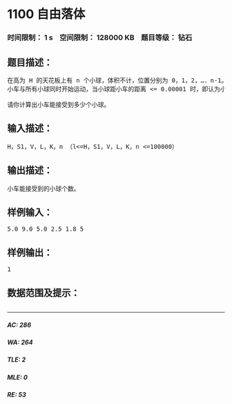 # 1100 自由落体   
### 时间限制： 1 s&nbsp;&nbsp;&nbsp;&nbsp;空间限制： 128000 KB&nbsp;&nbsp;&nbsp;&nbsp;题目等级： 钻石  
## 题目描述：  

<pre>
在高为 H 的天花板上有 n 个小球，体积不计，位置分别为 0，1，2，…．n-1。在地面上有一个小车（长为 L，高为 K，距原点距离为 S1）。已知小球下落距离计算公式为 d＝1/2*g*(t^2)，其中 g=10，t 为下落时间。地面上的小车以速度 V 前进。
小车与所有小球同时开始运动，当小球距小车的距离 <= 0.00001 时，即认为小球被小车接受（小球落到地面后不能被接受）。  
  
请你计算出小车能接受到多少个小球。
</pre>
  
  
## 输入描述：  

<pre>
H，S1，V，L，K，n （l<=H，S1，V，L，K，n <=100000）
</pre>
  
  
## 输出描述：  

<pre>
小车能接受到的小球个数。
</pre>
  
  
## 样例输入：  

<pre>
5.0 9.0 5.0 2.5 1.8 5
</pre>
  
  
## 样例输出：  

<pre>
1
</pre>
  
  
## 数据范围及提示：  

<pre>
</pre>
  
  
***  

##### AC: 286  
##### WA: 264  
##### TLE: 2  
##### MLE: 0  
##### RE: 53  
